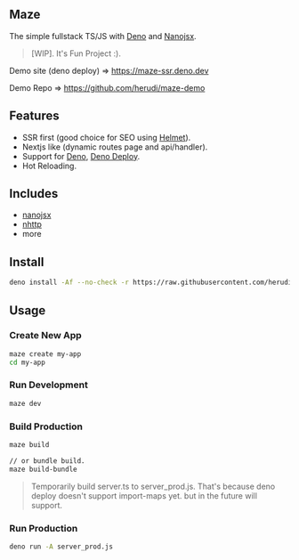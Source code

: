## Maze

The simple fullstack TS/JS with [Deno](https://deno.land/) and
[Nanojsx](https://nanojsx.io/).

> [WIP]. It's Fun Project :).

Demo site (deno deploy) => https://maze-ssr.deno.dev

Demo Repo => https://github.com/herudi/maze-demo

## Features

- SSR first (good choice for SEO using
  [Helmet](https://nanojsx.io/components.html#helmet)).
- Nextjs like (dynamic routes page and api/handler).
- Support for [Deno](https://deno.land), [Deno Deploy](https://deno.com/deploy).
- Hot Reloading.

## Includes

- [nanojsx](https://nanojsx.io/)
- [nhttp](https://nhttp.deno.dev)
- more

## Install

```bash
deno install -Af --no-check -r https://raw.githubusercontent.com/herudi/maze/master/maze.ts
```

## Usage

### Create New App

```bash
maze create my-app
cd my-app
```

### Run Development

```bash
maze dev
```

### Build Production

```bash
maze build

// or bundle build.
maze build-bundle
```

> Temporarily build server.ts to server_prod.js. That's because deno deploy
> doesn't support import-maps yet. but in the future will support.

### Run Production

```bash
deno run -A server_prod.js
```
